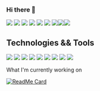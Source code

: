 ### Hi there 👋

<!--
**niles87/niles87** is a ✨ _special_ ✨ repository because its `README.md` (this file) appears on your GitHub profile.

Here are some ideas to get you started:
- 🔭 I’m currently working on ...
- 🌱 I’m currently learning ...
- 👯 I’m looking to collaborate on ...
- 🤔 I’m looking for help with ...
- 💬 Ask me about ...
- 📫 How to reach me: ...
- 😄 Pronouns: ...
- ⚡ Fun fact: ...
-->

<!--
[![Header](https://raw.githubusercontent.com/niles87/<OWNER>/<OWNER>/readme_header.png "Header")](https://niles87.dev/)
-->

<img src="https://github-readme-stats.vercel.app/api?username=niles87&show_icons=true&theme=dark&count_private=true"> <a href="https://github.com/anuraghazra/github-readme-stats"><img src="https://github-readme-stats.vercel.app/api/top-langs/?username=niles87&theme=dark&layout=compact"></a> <a src="https://github.com/niles87/Project3"><img src="https://github-readme-stats.vercel.app/api/pin/?username=niles87&repo=Project3&theme=dark"></a> <a src="https://github.com/niles87/book-finder"><img src="https://github-readme-stats.vercel.app/api/pin/?username=niles87&repo=book-finder&theme=dark"></a> <a src="https://github.com/niles87/python_REST"><img src="https://github-readme-stats.vercel.app/api/pin/?username=niles87&repo=python_REST&theme=dark"></a> <a src="https://github.com/niles87/ProjectTwo"><img src="https://github-readme-stats.vercel.app/api/pin/?username=niles87&repo=ProjectTwo&theme=dark"></a> <a src="https://github.com/niles87/Project-1"><img src="https://github-readme-stats.vercel.app/api/pin/?username=niles87&repo=Project-1&theme=dark"></a><a src="https://github.com/niles87/flappy"><img src="https://github-readme-stats.vercel.app/api/pin/?username=niles87&repo=flappy&theme=dark"></a><a src="https://github.com/niles87/vigilant-fortnight"><img src="https://github-readme-stats.vercel.app/api/pin/?username=niles87&repo=vigilant-fortnight&theme=dark"></a>

## Technologies && Tools

<img src="https://img.shields.io/badge/OS-iOS-informational?style=plastic&logo=Apple&logoColor=white&color=black&labelColor=blue"> <img src="https://img.shields.io/badge/OS-Windows-informational?style=plastic&logo=windows&logoColor=white&color=black&labelColor=blue"> <img src="https://img.shields.io/badge/Editor-Visual%20Studio-red?style=plastic&logo=visual%20studio&logoColor=blueviolet&color=black&labelColor=blue"> <img src="https://img.shields.io/badge/Code-Node-informational?style=plastic&logo=Node.JS&logoColor=green&color=black&labelColor=blue"> <img src="https://img.shields.io/badge/Code-C%23-informational?style=plastic&logo=c-Sharp&logoColor=blueviolet&color=black&labelColor=blue"> <img src="https://img.shields.io/badge/Tool-Unity-informational?style=plastic&logo=Unity&logoColor=white&color=black&labelColor=blue"> <img src="https://img.shields.io/badge/Tool-Git-informational?style=plastic&logo=Git&logoColor=red&color=black&labelColor=blue"> <img src="https://img.shields.io/badge/Tool-MongoDB-informational?style=plastic&logo=mongoDB&logoColor=green&color=black&labelColor=blue"> <img src="https://img.shields.io/badge/Tool-MySQL-informational?style=plastic&logo=mySQL&logoColor=black&color=black&labelColor=blue">

What I'm currently working on

[![ReadMe Card](https://github-readme-stats.vercel.app/api/pin/?username=niles87&repo=vigilant-fortnight&theme=dark)](https://github.com/niles87/vigilant-fortnight)
